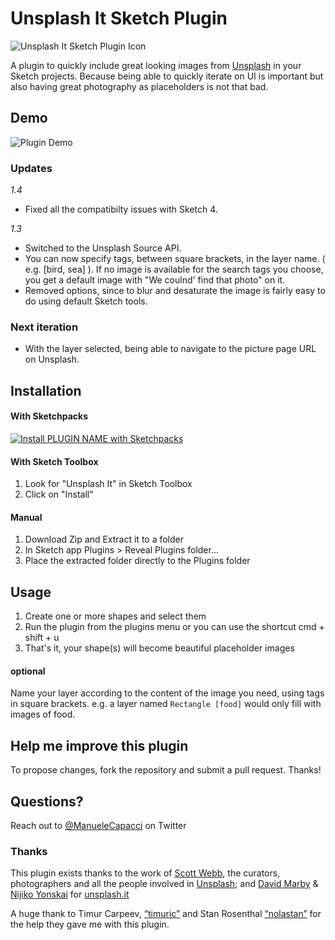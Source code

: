 # Unsplash It Sketch Plugin

![Unsplash It Sketch Plugin Icon](/assets/icon_small.png?raw=true "Unsplash It Sketch Plugin Icon")

A plugin to quickly include great looking images from [Unsplash](https://unsplash.com/) in your Sketch projects.
Because being able to quickly iterate on UI is important but also having great photography as placeholders is not that bad.


## Demo
![Plugin Demo](/assets/demo.gif?raw=true "Unsplash It Sketch Plugin Demo Animation")


### Updates
*1.4*
- Fixed all the compatibilty issues with Sketch 4.

*1.3*
- Switched to the Unsplash Source API.
- You can now specify tags, between square brackets, in the layer name. ( e.g. [bird, sea] ). If no image is available for the search tags you choose, you get a default image with "We coulnd' find that photo" on it.
- Removed options, since to blur and desaturate the image is fairly easy to do using default Sketch tools.

### Next iteration
- With the layer selected, being able to navigate to the picture page URL on Unsplash.


## Installation
#### With Sketchpacks
[![Install PLUGIN NAME with Sketchpacks](http://sketchpacks-com.s3.amazonaws.com/assets/badges/sketchpacks-badge-install.png "Install PLUGIN NAME with Sketchpacks")](https://sketchpacks.com/YOUR_NAME/PLUGIN_NAME/install)

#### With Sketch Toolbox
1. Look for "Unsplash It" in Sketch Toolbox
2. Click on "Install"

#### Manual
1. Download Zip and Extract it to a folder
2. In Sketch app Plugins > Reveal Plugins folder...
3. Place the extracted folder directly to the Plugins folder


## Usage

1. Create one or more shapes and select them
2. Run the plugin from the plugins menu or you can use the shortcut cmd + shift + u
3. That's it, your shape(s) will become beautiful placeholder images

#### optional
Name your layer according to the content of the image you need, using tags in square brackets. e.g. a layer named `Rectangle [food]` would only fill with images of food.


## Help me improve this plugin
To propose changes, fork the repository and submit a pull request. Thanks!

## Questions?
Reach out to [@ManueleCapacci](https://twitter.com/ManueleCapacci) on Twitter


### Thanks
This plugin exists thanks to the work of
[Scott Webb](https://twitter.com/scotty_webb), the curators, photographers and all the people involved in [Unsplash](https://unsplash.com/);
and [David Marby](http://dmarby.se/) & [Nijiko Yonskai](https://github.com/Nijikokun) for [unsplash.it](https://unsplash.it/)

A huge thank to Timur Carpeev, [“timuric”](https://github.com/timuric/) and Stan Rosenthal [“nolastan”](https://github.com/nolastan) for the help they gave me with this plugin.
